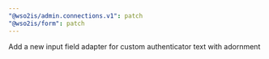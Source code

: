 ```yaml
---
"@wso2is/admin.connections.v1": patch
"@wso2is/form": patch
---
```


Add a new input field adapter for custom authenticator text with adornment
